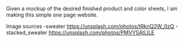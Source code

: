Given a mockup of the desired finished product and color sheets, I am making this simple one page website.

Image sources
-sweater https://unsplash.com/photos/tRknQ2W_0zQ
-stacked_sweater https://unsplash.com/photos/PMVYSAtLlLE
